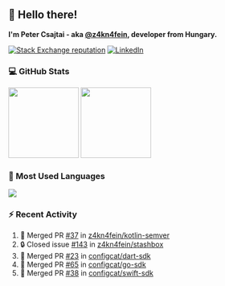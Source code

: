## 👋 Hello there!

**I'm Peter Csajtai - aka [@z4kn4fein](https://github.com/z4kn4fein), developer from Hungary.**

[![Stack Exchange reputation](https://img.shields.io/stackexchange/stackoverflow/r/8700582?color=orange&label=reputation&logo=stackoverflow&style=for-the-badge)](https://stackoverflow.com/users/8700582)
[![LinkedIn](https://img.shields.io/badge/linkedin-%230077B5.svg?style=for-the-badge&logo=linkedin&logoColor=white)](https://www.linkedin.com/in/csajtai-p%C3%A9ter-45395341/)

### 💻 GitHub Stats

<div>
  <img height="140px" src="https://github-readme-stats-pcsajtai.vercel.app/api?username=z4kn4fein&show_icons=true&hide_border=true&count_private=true&custom_title=Stats&theme=dracula&line_height=24&hide_title=true">
  <img height="140px" src="https://streak-stats.demolab.com?user=z4kn4fein&theme=dracula&hide_border=true">
  
</div>

### :toolbox: Most Used Languages

<img src="https://github-readme-stats-pcsajtai.vercel.app/api/top-langs/?username=z4kn4fein&theme=dracula&hide_border=true&layout=compact&langs_count=8&hide_title=true">

### :zap: Recent Activity

<!--START_SECTION:activity-->
1. 🎉 Merged PR [#37](https://github.com/z4kn4fein/kotlin-semver/pull/37) in [z4kn4fein/kotlin-semver](https://github.com/z4kn4fein/kotlin-semver)
2. 🔒 Closed issue [#143](https://github.com/z4kn4fein/stashbox/issues/143) in [z4kn4fein/stashbox](https://github.com/z4kn4fein/stashbox)
3. 🎉 Merged PR [#23](https://github.com/configcat/dart-sdk/pull/23) in [configcat/dart-sdk](https://github.com/configcat/dart-sdk)
4. 🎉 Merged PR [#65](https://github.com/configcat/go-sdk/pull/65) in [configcat/go-sdk](https://github.com/configcat/go-sdk)
5. 🎉 Merged PR [#38](https://github.com/configcat/swift-sdk/pull/38) in [configcat/swift-sdk](https://github.com/configcat/swift-sdk)
<!--END_SECTION:activity-->
